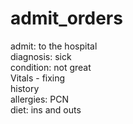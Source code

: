 # admit_orders
admit: to the hospital
<br>
diagnosis: sick
<br>
condition: not great
<br>
Vitals - fixing
<br>
history
<br>
allergies: PCN
<br>
diet: ins and outs
<br>


